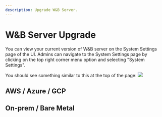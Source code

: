 ```yaml
---
description: Upgrade W&B Server.
---
```


# W&B Server Upgrade
You can view your current version of W&B server on the System Settings page of the UI. Admins can navigate to the System Settings page by clicking on the top right corner menu option and selecting "System Settings".

You should see something similar to this at the top of the page:
![](/images/hosting/local-version.png)


## AWS / Azure / GCP

## On-prem / Bare Metal



